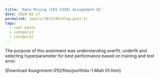 ```yaml
---
title: 'Data Mining (CES 5338) Assignment-01'
date: 2020-03-17
permalink: /posts/2013/08/blog-post-2/
tags:
  - cool posts
  - category1
  - category2
---
```


The purpose of this assinment was understanding overfit, underfit and selecting hyperparameter for best performance based on training and test error.

[Download Assignment-01](/files/portfolio-1.Miah 01.html)
